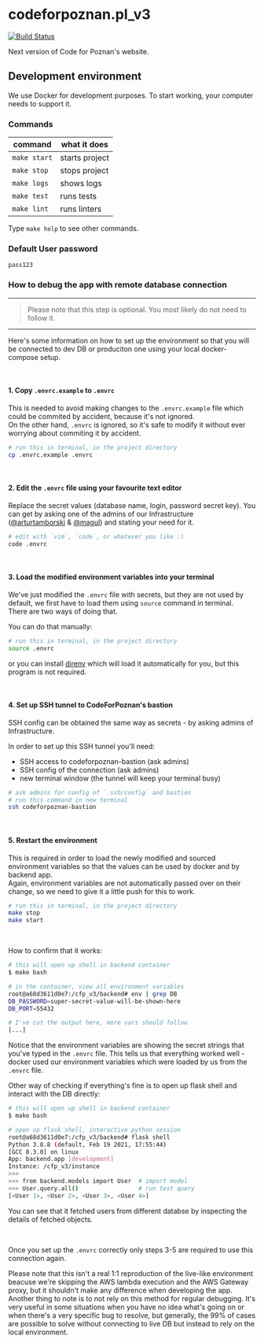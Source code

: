 # codeforpoznan.pl_v3

[![Build Status](https://travis-ci.com/CodeForPoznan/codeforpoznan.pl_v3.svg?branch=master)](https://travis-ci.com/CodeForPoznan/codeforpoznan.pl_v3)

Next version of Code for Poznan's website.

## Development environment

We use Docker for development purposes. To start working, your computer needs to support it.

### Commands

| command      | what it does   |
|--------------|----------------|
| `make start` | starts project |
| `make stop`  | stops project  |
| `make logs`  | shows logs     |
| `make test`  | runs tests     |
| `make lint`  | runs linters   |

Type `make help` to see other commands.

### Default User password

`pass123`

### How to debug the app with remote database connection

---
> Please note that this step is optional.
> You most likely do not need to follow it.
---

Here's some information on how to set up the environment
so that you will be connected to dev DB or produciton
one using your local docker-compose setup.

</br>

#### 1. Copy `.envrc.example` to `.envrc`

This is needed to avoid making changes to the
`.envrc.example` file which could be commited by
accident, because it's not ignored.  
On the other hand, `.envrc` is ignored,
so it's safe to modify it without ever worrying about
commiting it by accident.


```bash
# run this in terminal, in the project directory
cp .envrc.example .envrc
```

</br>

#### 2. Edit the `.envrc` file using your favourite text editor

Replace the secret values (database name, login, password secret key).
You can get by asking one of the admins of our
Infrastructure  
([@arturtamborski](https://github.com/arturtamborski)
& [@magul](https://github.com/magul))
and stating your need for it.

```bash
# edit with `vim`, `code`, or whatever you like :)
code .envrc
```

</br>

#### 3. Load the modified environment variables into your terminal

We've just modified the `.envrc` file with secrets,
but they are not used by default, we first have to load
them using `source` command in terminal.  
There are two ways of doing that.

You can do that manually:

```bash
# run this in terminal, in the project directory
source .envrc
```

or you can install [direnv](https://direnv.net/)
which will load it automatically for you, but this
program is not required.

</br>

#### 4. Set up SSH tunnel to CodeForPoznan's bastion

SSH config can be obtained the same way as
secrets - by asking admins of Infrastructure.

In order to set up this SSH tunnel you'll need:

- SSH access to codeforpoznan-bastion (ask admins)
- SSH config of the connection (ask admins)
- new terminal window (the tunnel will keep your terminal busy)

```bash
# ask admins for config of `.ssh/config` and bastion
# run this command in new terminal
ssh codeforpoznan-bastion
```

</br>

#### 5. Restart the environment

This is required in order to load the newly modified
and sourced environment variables so that the values
can be used by docker and by backend app.  
Again, environment variables are not automatically
passed over on their change, so we need to give it
a little push for this to work.

```bash
# run this in terminal, in the project directory
make stop
make start
```

</br>

How to confirm that it works:

```bash
# this will open up shell in backend container
$ make bash

# in the container, view all environment variables
root@a68d3611d0e7:/cfp_v3/backend# env | grep DB
DB_PASSWORD=super-secret-value-will-be-shown-here
DB_PORT=55432

# I've cut the output here, more vars should follow
[...]
```

Notice that the environment variables are showing the
secret strings that you've typed in the `.envrc` file.
This tells us that everything worked well - docker
used our environment variables which were loaded by
us from the `.envrc` file.

Other way of checking if everything's fine is to
open up flask shell and interact with the DB directly:

```bash
# this will open up shell in backend container
$ make bash

# open up flask shell, interactive python session
root@a68d3611d0e7:/cfp_v3/backend# flask shell
Python 3.8.8 (default, Feb 19 2021, 17:55:44)
[GCC 8.3.0] on linux
App: backend.app [development]
Instance: /cfp_v3/instance
>>>
>>> from backend.models import User  # import model
>>> User.query.all()                 # run test query
[<User 1>, <User 2>, <User 3>, <User 4>]
```

You can see that it fetched users from different databse
by inspecting the details of fetched objects.

</br>

Once you set up the `.envrc` correctly only steps 3-5
are required to use this connection again.

Please note that this isn't a real 1:1 reproduction of
the live-like environment beacuse we're skipping the AWS
lambda execution and the AWS Gateway proxy, but it
shouldn't make any difference when developing the app.  
Another thing to note is to not rely on this method for
regular debugging. It's very useful in some situations
when you have no idea what's going on or when there's
a very specific bug to resolve, but generally, the 99%
of cases are possible to solve without connecting to
live DB but instead to rely on the local environment.
